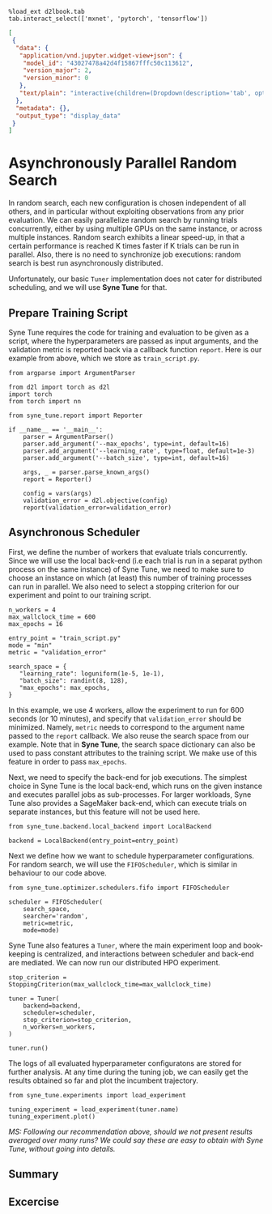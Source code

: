 ```{.python .input  n=1}
%load_ext d2lbook.tab
tab.interact_select(['mxnet', 'pytorch', 'tensorflow'])
```

```{.json .output n=1}
[
 {
  "data": {
   "application/vnd.jupyter.widget-view+json": {
    "model_id": "43027478a42d4f15867fffc50c113612",
    "version_major": 2,
    "version_minor": 0
   },
   "text/plain": "interactive(children=(Dropdown(description='tab', options=('mxnet', 'pytorch', 'tensorflow'), value=None), Out\u2026"
  },
  "metadata": {},
  "output_type": "display_data"
 }
]
```

# Asynchronously Parallel Random Search

In random search, each new configuration is chosen independent of all others, and
in particular without exploiting observations from any prior evaluation. We can
easily parallelize random search by running trials concurrently, either by using multiple GPUs on the same instance, or across
multiple instances. Random search exhibits a linear speed-up, in that a certain
performance is reached K times faster if K trials can be run in parallel. Also,
there is no need to synchronize job executions: random search is best run
asynchronously distributed.

Unfortunately, our basic `Tuner` implementation does not cater for distributed
scheduling, and we will use **Syne Tune** for that.

## Prepare Training Script

Syne Tune requires the code for training and evaluation to be given as a script,
where the hyperparameters are passed as input arguments, and the validation metric
is reported back via a callback function `report`. Here is our example from above, which we
store as `train_script.py`.

```{.python .input}
from argparse import ArgumentParser

from d2l import torch as d2l
import torch
from torch import nn

from syne_tune.report import Reporter

if __name__ == '__main__':
    parser = ArgumentParser()
    parser.add_argument('--max_epochs', type=int, default=16)
    parser.add_argument('--learning_rate', type=float, default=1e-3)
    parser.add_argument('--batch_size', type=int, default=16)

    args, _ = parser.parse_known_args()
    report = Reporter()

    config = vars(args)
    validation_error = d2l.objective(config)
    report(validation_error=validation_error)
```

## Asynchronous Scheduler

First, we define the number of workers that evaluate trials concurrently. Since
we will use the local back-end (i.e each trial is run in a separat python process on the same instance) of Syne Tune, we need to make sure to choose an
instance on which (at least) this number of training processes can run in
parallel. We also need to select a stopping criterion for our experiment and point
to our training script.

```{.python .input  n=6}
n_workers = 4
max_wallclock_time = 600
max_epochs = 16

entry_point = "train_script.py"
mode = "min"
metric = "validation_error"

search_space = {
   "learning_rate": loguniform(1e-5, 1e-1),
   "batch_size": randint(8, 128),
   "max_epochs": max_epochs,
}
```

In this example, we use 4 workers, allow the experiment to run for 600 seconds (or
10 minutes), and specify that `validation_error` should be minimized. Namely, `metric` needs
to correspond to the argument name passed to the `report` callback. We also reuse
the search space from our example. Note that in **Syne Tune**, the search space
dictionary can also be used to pass constant attributes to the training script.
We make use of this feature in order to pass `max_epochs`.

Next, we need to specify the back-end for job executions. The simplest choice in Syne
Tune is the local back-end, which runs on the given instance and executes parallel jobs
as sub-processes. For larger workloads, Syne Tune also provides a SageMaker back-end,
which can execute trials on separate instances, but this feature will not be used here.

```{.python .input  n=7}
from syne_tune.backend.local_backend import LocalBackend

backend = LocalBackend(entry_point=entry_point)
```

Next we define how we want to schedule hyperparameter configurations. For random search,
we will use the `FIFOScheduler`, which is similar in behaviour to our code above.

```{.python .input  n=4}
from syne_tune.optimizer.schedulers.fifo import FIFOScheduler

scheduler = FIFOScheduler(
    search_space,
    searcher='random',
    metric=metric,
    mode=mode)
```

Syne Tune also features a `Tuner`, where the main experiment loop and book-keeping is
centralized, and interactions between scheduler and back-end are mediated. We can now
run our distributed HPO experiment.

```{.python .input  n=4}
stop_criterion = StoppingCriterion(max_wallclock_time=max_wallclock_time)

tuner = Tuner(
    backend=backend,
    scheduler=scheduler,
    stop_criterion=stop_criterion,
    n_workers=n_workers,
)

tuner.run()
```

The logs of all evaluated hyperparameter configuratons are stored for further
analysis. At any time during the tuning job, we can easily get the results
obtained so far and plot the incumbent trajectory.

```{.python .input}
from syne_tune.experiments import load_experiment

tuning_experiment = load_experiment(tuner.name)
tuning_experiment.plot()
```

*MS: Following our recommendation above, should we not present results averaged
over many runs? We could say these are easy to obtain with Syne Tune, without
going into details.*

## Summary

## Excercise
